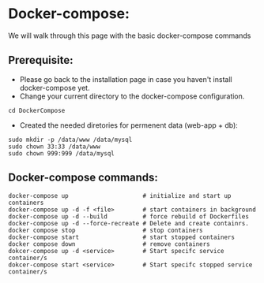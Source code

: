 # Docker-compose:
We will walk through this page with the basic docker-compose commands

## Prerequisite:
* Please go back to the installation page in case you haven't install docker-compose yet.
* Change your current directory to the docker-compose configuration.
```
cd DockerCompose
```
* Created the needed diretories for permenent data (web-app + db):
```
sudo mkdir -p /data/www /data/mysql
sudo chown 33:33 /data/www
sudo chown 999:999 /data/mysql
```

## Docker-compose commands:
```
docker-compose up                     # initialize and start up containers
docker-compose up -d -f <file>        # start containers in background
docker-compose up -d --build          # force rebuild of Dockerfiles
docker-compose up -d --force-recreate # Delete and create containrs.
docker compose stop                   # stop containers
docker-compose start                  # start stopped containers
docker compose down                   # remove containers
dokcer-compose up -d <service>        # Start specifc service container/s
dokcer-compose start <service>        # Start specifc stopped service container/s
```
